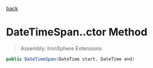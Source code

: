 ﻿

[back](/IronSphere.Extensions/types/DateTimeSpan)

# DateTimeSpan..ctor Method

> Assembly: IronSphere.Extensions

```csharp
public DateTimeSpan(DateTime start, DateTime end)
```



 